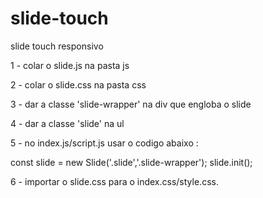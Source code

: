 # slide-touch
slide touch responsivo

1 - colar o slide.js na pasta js 

2 - colar o slide.css na pasta css

3 - dar a classe 'slide-wrapper' na div que engloba o slide 

4 - dar a classe 'slide' na ul  

5 - no index.js/script.js usar o codigo abaixo : 

const slide = new Slide('.slide','.slide-wrapper');
slide.init();

6 - importar o slide.css para o index.css/style.css.
